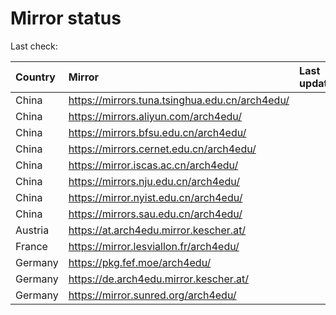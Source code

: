 <script src="./time.js"></script>
# Mirror status
Last check: <script type="text/javascript">localize(1736702245.3939853);</script>

|Country|Mirror|Last update|
|:------|:-----|:----------|
|China|https://mirrors.tuna.tsinghua.edu.cn/arch4edu/|<script type="text/javascript">localize(1736664048);</script>|
|China|https://mirrors.aliyun.com/arch4edu/|<script type="text/javascript">localize(1736664048);</script>|
|China|https://mirrors.bfsu.edu.cn/arch4edu/|<script type="text/javascript">localize(1736664048);</script>|
|China|https://mirrors.cernet.edu.cn/arch4edu/|<script type="text/javascript">localize(1736664048);</script>|
|China|https://mirror.iscas.ac.cn/arch4edu/|<script type="text/javascript">localize(1736664048);</script>|
|China|https://mirrors.nju.edu.cn/arch4edu/|<script type="text/javascript">localize(1736578142);</script>|
|China|https://mirror.nyist.edu.cn/arch4edu/|<script type="text/javascript">localize(1736664048);</script>|
|China|https://mirrors.sau.edu.cn/arch4edu/|<script type="text/javascript">localize(1731653531);</script>|
|Austria|https://at.arch4edu.mirror.kescher.at/|<script type="text/javascript">localize(1736664048);</script>|
|France|https://mirror.lesviallon.fr/arch4edu/|<script type="text/javascript">localize(1736664048);</script>|
|Germany|https://pkg.fef.moe/arch4edu/|<script type="text/javascript">localize(1736664048);</script>|
|Germany|https://de.arch4edu.mirror.kescher.at/|<script type="text/javascript">localize(1736664048);</script>|
|Germany|https://mirror.sunred.org/arch4edu/|<script type="text/javascript">localize(1736664048);</script>|

<script src="./tablefilter/tablefilter.js"></script>
<script src="./table.js"></script>